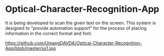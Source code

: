 # Optical-Character-Recognition-App

It is being developed to scan the given text on the
screen. This system is designed to “provide automation support” for
the process of placing information in the correct format and font. 
   
  
 
https://github.com/UmangDAVDA/Optical-Character-Recognition-App/blob/master/ss1.jpg
      
      
  

   
   
